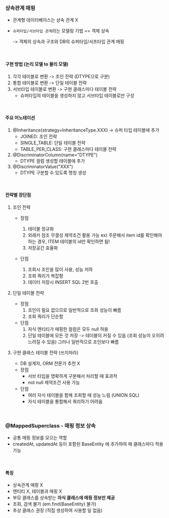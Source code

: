 ### 상속관계 매핑
- 관계형 데이터베이스는 상속 관계 X
- `슈퍼타입/서브타입 관계`라는 모델링 기법 == 객체 상속

    -> 객체의 상속과 구조와 DB의 슈퍼타입/서프타입 관계 매핑

<br>


#### **구현 방법** (논리 모델 to 물리 모델)
1. 각각 테이블로 변환 -> 조인 전략 (DTYPE으로 구분)
2. 통합 테이블로 변환 -> 단일 테이블 전략
3. 서브타입 테이블로 변환 -> 구현 클래스마다 테이블 전략
    - 슈퍼타입의 테이블을 생성하지 않고 서브타입 테이블로만 구성

<br>

#### **주요 어노테이션**
1. @Inheritance(strategy=InheritanceType.XXX) -> 슈퍼 타입 테이블에 추가
    - JOINED: 조인 전략
    - SINGLE_TABLE: 단일 테이블 전략
    - TABLE_PER_CLASS: 구현 클래스마다 테이블 전략
2. @DiscriminatorColumn(name="DTYPE")
    - DTYPE 컬럼 생성할 테이블에 추가
3. @DiscriminatorValue("XXX")
    - DTYPE 구분할 수 있도록 명칭 생성


<br>


#### 전략별 장단점
1. 조인 전략
    - 장점
        1. 테이블 정규화
        2. 외래키 참조 무결성 제약조건 활용 가능
            ex) 주문해서 item id를 확인해야하는 경우, ITEM 테이블의 id만 확인하면 됨!
        3. 저장공간 효율화
    
    - 단점
        1. 조회시 조인을 많이 사용, 성능 저하 
        2. 조회 쿼리가 복잡함
        3. 데이터 저장시 INSERT SQL 2번 호출

2. 단일 테이블 전략
    - 장점
        1. 조인이 필요 없으므로 일반적으로 조회 성능이 빠름
        2. 조회 쿼리가 단순함
    - 단점
        1. 자식 엔티티가 매핑한 컬럼은 모두 null 허용
        2. 단일 테이블에 모든 것 저장 -> 테이블이 커질 수 있음 (조회 성능이 오히려 느려질 수 있음)
            그러나 일반적으로 조인보다 빠름

3. 구현 클래스 테이블 전략 (쓰지마라)
    - DB 설계자, ORM 전문가 추천 X
    - 장점
        - 서브 타입을 명확하게 구분해서 처리할 때 효과적
        - not null 제약조건 사용 가능
    - 단점
        - 여러 자식 테이블을 함께 조회할 때 성능 느림 (UNION SQL)
        - 자식 테이블을 통합해서 쿼리하기 어려움


<br>

### @MappedSuperclass - 매핑 정보 상속
- 공통 매핑 정보를 모으는 역할
- createdAt, updatedAt 등이 포함된 BaseEntity 에 추가하여 매 클래스마다 적용 가능

<br>


#### 특징
- 상속관계 매핑 X
- 엔티티 X, 테이블과 매핑 X
- 부모 클래스를 상속받는 **자식 클래스에 매핑 정보만 제공**
- 조회, 검색 불가 (em.find(BaseEntity) 불가)
- 추상 클래스 권장 (직접 생성하여 사용할 일 없음)
